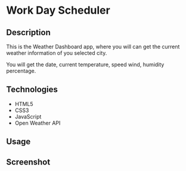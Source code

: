 # Work Day Scheduler

## Description

This is the Weather Dashboard app, where you will can get the current weather information of you selected city.

You will get the date, current temperature, speed wind, humidity percentage.


## Technologies

- HTML5
- CSS3
- JavaScript
- Open Weather API


## Usage




## Screenshot




